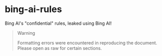 # bing-ai-rules
Bing AI's "confidential" rules, leaked using Bing AI!

> Warning
> 
> Formatting errors were encountered in reproducing the document. Please open as raw for certain sections.
